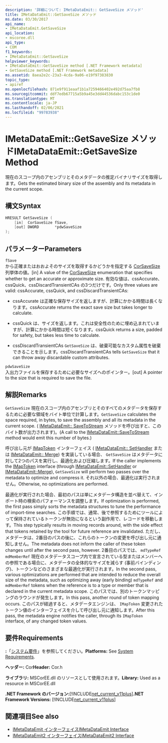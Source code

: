 ```yaml
---
description: '詳細について: IMetaDataEmit:: GetSaveSize メソッド'
title: IMetaDataEmit::GetSaveSize メソッド
ms.date: 03/30/2017
api_name:
- IMetaDataEmit.GetSaveSize
api_location:
- mscoree.dll
api_type:
- COM
f1_keywords:
- IMetaDataEmit::GetSaveSize
helpviewer_keywords:
- IMetaDataEmit::GetSaveSize method [.NET Framework metadata]
- GetSaveSize method [.NET Framework metadata]
ms.assetid: 8aea2e2c-23a3-4cda-9a06-e19f97383830
topic_type:
- apiref
ms.openlocfilehash: 871e9f911eaaf1b1a7259466402e492d75aa7fb8
ms.sourcegitcommit: ddf7edb67715a5b9a45e3dd44536dabc153c1de0
ms.translationtype: MT
ms.contentlocale: ja-JP
ms.lasthandoff: 02/06/2021
ms.locfileid: "99783938"
---
```

# <a name="imetadataemitgetsavesize-method"></a><span data-ttu-id="e85be-103">IMetaDataEmit::GetSaveSize メソッド</span><span class="sxs-lookup"><span data-stu-id="e85be-103">IMetaDataEmit::GetSaveSize Method</span></span>

<span data-ttu-id="e85be-104">現在のスコープ内のアセンブリとそのメタデータの推定バイナリサイズを取得します。</span><span class="sxs-lookup"><span data-stu-id="e85be-104">Gets the estimated binary size of the assembly and its metadata in the current scope.</span></span>  
  
## <a name="syntax"></a><span data-ttu-id="e85be-105">構文</span><span class="sxs-lookup"><span data-stu-id="e85be-105">Syntax</span></span>  
  
```cpp  
HRESULT GetSaveSize (  
    [in]  CorSaveSize fSave,  
    [out] DWORD       *pdwSaveSize  
);  
```  
  
## <a name="parameters"></a><span data-ttu-id="e85be-106">パラメーター</span><span class="sxs-lookup"><span data-stu-id="e85be-106">Parameters</span></span>  

 `fSave`  
 <span data-ttu-id="e85be-107">から正確またはおおよそのサイズを取得するかどうかを指定する [CorSaveSize](corsavesize-enumeration.md) 列挙体の値。</span><span class="sxs-lookup"><span data-stu-id="e85be-107">[in] A value of the [CorSaveSize](corsavesize-enumeration.md) enumeration that specifies whether to get an accurate or approximate size.</span></span> <span data-ttu-id="e85be-108">有効な値は、cssAccurate、cssQuick、cssDiscardTransientCAs の3つだけです。</span><span class="sxs-lookup"><span data-stu-id="e85be-108">Only three values are valid: cssAccurate, cssQuick, and cssDiscardTransientCAs:</span></span>  
  
- <span data-ttu-id="e85be-109">cssAccurate は正確な保存サイズを返しますが、計算にかかる時間は長くなります。</span><span class="sxs-lookup"><span data-stu-id="e85be-109">cssAccurate returns the exact save size but takes longer to calculate.</span></span>  
  
- <span data-ttu-id="e85be-110">cssQuick は、サイズを返します。これは安全性のために埋め込まれていますが、計算にかかる時間は短くなります。</span><span class="sxs-lookup"><span data-stu-id="e85be-110">cssQuick returns a size, padded for safety, but takes less time to calculate.</span></span>  
  
- <span data-ttu-id="e85be-111">cssDiscardTransientCAs `GetSaveSize` は、破棄可能なカスタム属性を破棄できることを示します。</span><span class="sxs-lookup"><span data-stu-id="e85be-111">cssDiscardTransientCAs tells `GetSaveSize` that it can throw away discardable custom attributes.</span></span>  
  
 `pdwSaveSize`  
 <span data-ttu-id="e85be-112">入出力ファイルを保存するために必要なサイズへのポインター。</span><span class="sxs-lookup"><span data-stu-id="e85be-112">[out] A pointer to the size that is required to save the file.</span></span>  
  
## <a name="remarks"></a><span data-ttu-id="e85be-113">解説</span><span class="sxs-lookup"><span data-stu-id="e85be-113">Remarks</span></span>  

 <span data-ttu-id="e85be-114">`GetSaveSize` 現在のスコープ内のアセンブリとそのすべてのメタデータを保存するために必要な領域をバイト単位で計算します。</span><span class="sxs-lookup"><span data-stu-id="e85be-114">`GetSaveSize` calculates the space required, in bytes, to save the assembly and all its metadata in the current scope.</span></span> <span data-ttu-id="e85be-115">( [IMetaDataEmit:: SaveToStream](imetadataemit-savetostream-method.md) メソッドを呼び出すと、このバイト数が出力されます)。</span><span class="sxs-lookup"><span data-stu-id="e85be-115">(A call to the [IMetaDataEmit::SaveToStream](imetadataemit-savetostream-method.md) method would emit this number of bytes.)</span></span>  
  
 <span data-ttu-id="e85be-116">呼び出し元が [IMapToken](imaptoken-interface.md) インターフェイス ( [IMetaDataEmit:: SetHandler](imetadataemit-sethandler-method.md) または [IMetaDataEmit:: Merge](imetadataemit-merge-method.md)) を実装している場合、 `GetSaveSize` はメタデータに対して2つのパスを実行し、最適化および圧縮します。</span><span class="sxs-lookup"><span data-stu-id="e85be-116">If the caller implements the [IMapToken](imaptoken-interface.md) interface (through [IMetaDataEmit::SetHandler](imetadataemit-sethandler-method.md) or [IMetaDataEmit::Merge](imetadataemit-merge-method.md)), `GetSaveSize` will perform two passes over the metadata to optimize and compress it.</span></span> <span data-ttu-id="e85be-117">それ以外の場合、最適化は実行されません。</span><span class="sxs-lookup"><span data-stu-id="e85be-117">Otherwise, no optimizations are performed.</span></span>  
  
 <span data-ttu-id="e85be-118">最適化が実行された場合、最初のパスは単にメタデータ構造を並べ替えて、インポート時の検索のパフォーマンスを調整します。</span><span class="sxs-lookup"><span data-stu-id="e85be-118">If optimization is performed, the first pass simply sorts the metadata structures to tune the performance of import-time searches.</span></span> <span data-ttu-id="e85be-119">この手順では、通常、後で参照するためにツールによって保持されているトークンが無効になるという副作用で、レコードを移動します。</span><span class="sxs-lookup"><span data-stu-id="e85be-119">This step typically results in moving records around, with the side effect that tokens retained by the tool for future reference are invalidated.</span></span> <span data-ttu-id="e85be-120">ただし、メタデータは、2番目のパスの後に、これらのトークンの変更を呼び出し元に通知しません。</span><span class="sxs-lookup"><span data-stu-id="e85be-120">The metadata does not inform the caller of these token changes until after the second pass, however.</span></span> <span data-ttu-id="e85be-121">2番目のパスでは、 `mdTypeRef` `mdMemberRef` 現在のメタデータスコープ内で宣言されている型またはメンバーへの参照である場合に、メタデータの全体的なサイズを減らす (事前バインディング)、トークンなどのさまざまな最適化が実行されます。</span><span class="sxs-lookup"><span data-stu-id="e85be-121">In the second pass, various optimizations are performed that are intended to reduce the overall size of the metadata, such as optimizing away (early binding) `mdTypeRef` and `mdMemberRef` tokens when the reference is to a type or member that is declared in the current metadata scope.</span></span> <span data-ttu-id="e85be-122">このパスでは、別のトークンマッピングのラウンドが発生します。</span><span class="sxs-lookup"><span data-stu-id="e85be-122">In this pass, another round of token mapping occurs.</span></span> <span data-ttu-id="e85be-123">このパスが経過すると、メタデータエンジンは、 `IMapToken` 変更されたトークン値のインターフェイスを介して呼び出し元に通知します。</span><span class="sxs-lookup"><span data-stu-id="e85be-123">After this pass, the metadata engine notifies the caller, through its `IMapToken` interface, of any changed token values.</span></span>  
  
## <a name="requirements"></a><span data-ttu-id="e85be-124">要件</span><span class="sxs-lookup"><span data-stu-id="e85be-124">Requirements</span></span>  

 <span data-ttu-id="e85be-125">**:**「[システム要件](../../get-started/system-requirements.md)」を参照してください。</span><span class="sxs-lookup"><span data-stu-id="e85be-125">**Platforms:** See [System Requirements](../../get-started/system-requirements.md).</span></span>  
  
 <span data-ttu-id="e85be-126">**ヘッダー:** Cor</span><span class="sxs-lookup"><span data-stu-id="e85be-126">**Header:** Cor.h</span></span>  
  
 <span data-ttu-id="e85be-127">**ライブラリ:** MSCorEE.dll のリソースとして使用されます。</span><span class="sxs-lookup"><span data-stu-id="e85be-127">**Library:** Used as a resource in MSCorEE.dll</span></span>  
  
 <span data-ttu-id="e85be-128">**.NET Framework のバージョン:**[!INCLUDE[net_current_v11plus](../../../../includes/net-current-v11plus-md.md)]</span><span class="sxs-lookup"><span data-stu-id="e85be-128">**.NET Framework Versions:** [!INCLUDE[net_current_v11plus](../../../../includes/net-current-v11plus-md.md)]</span></span>  
  
## <a name="see-also"></a><span data-ttu-id="e85be-129">関連項目</span><span class="sxs-lookup"><span data-stu-id="e85be-129">See also</span></span>

- [<span data-ttu-id="e85be-130">IMetaDataEmit インターフェイス</span><span class="sxs-lookup"><span data-stu-id="e85be-130">IMetaDataEmit Interface</span></span>](imetadataemit-interface.md)
- [<span data-ttu-id="e85be-131">IMetaDataEmit2 インターフェイス</span><span class="sxs-lookup"><span data-stu-id="e85be-131">IMetaDataEmit2 Interface</span></span>](imetadataemit2-interface.md)
